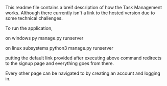 This readme file contains a breif description of how the Task Management works.
Although there currently isn't a link to the hosted version due to some technical challenges.

To run the application,

on windows 
py manage.py runserver 

on linux subsystems
python3 manage.py runserver

putting the default link provided after executing above command redirects to the signup page and everything goes from there.

Every other page can be navigated to by creating an account and logging in.

